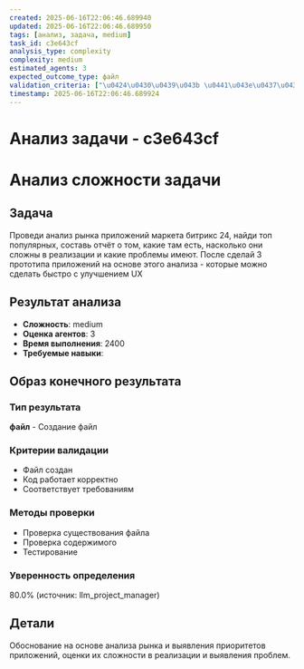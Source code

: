 ```yaml
---
created: 2025-06-16T22:06:46.689940
updated: 2025-06-16T22:06:46.689950
tags: [анализ, задача, medium]
task_id: c3e643cf
analysis_type: complexity
complexity: medium
estimated_agents: 3
expected_outcome_type: файл
validation_criteria: ["\u0424\u0430\u0439\u043b \u0441\u043e\u0437\u0434\u0430\u043d", "\u041a\u043e\u0434 \u0440\u0430\u0431\u043e\u0442\u0430\u0435\u0442 \u043a\u043e\u0440\u0440\u0435\u043a\u0442\u043d\u043e", "\u0421\u043e\u043e\u0442\u0432\u0435\u0442\u0441\u0442\u0432\u0443\u0435\u0442 \u0442\u0440\u0435\u0431\u043e\u0432\u0430\u043d\u0438\u044f\u043c"]
timestamp: 2025-06-16T22:06:46.689924
---
```


# Анализ задачи - c3e643cf

# Анализ сложности задачи

## Задача
Проведи анализ рынка приложений маркета битрикс 24, найди топ популярных, составь отчёт о том, какие там есть, насколько они сложны в реализации и какие проблемы имеют. После сделай 3 прототипа приложений на основе этого анализа - которые можно сделать быстро с улучшением UX

## Результат анализа
- **Сложность**: medium
- **Оценка агентов**: 3
- **Время выполнения**: 2400
- **Требуемые навыки**: 

## Образ конечного результата

### Тип результата
**файл** - Создание файл

### Критерии валидации
- Файл создан
- Код работает корректно
- Соответствует требованиям

### Методы проверки
- Проверка существования файла
- Проверка содержимого
- Тестирование

### Уверенность определения
80.0% (источник: llm_project_manager)


## Детали
Обоснование на основе анализа рынка и выявления приоритетов приложений, оценки их сложности в реализации и выявления проблем.
